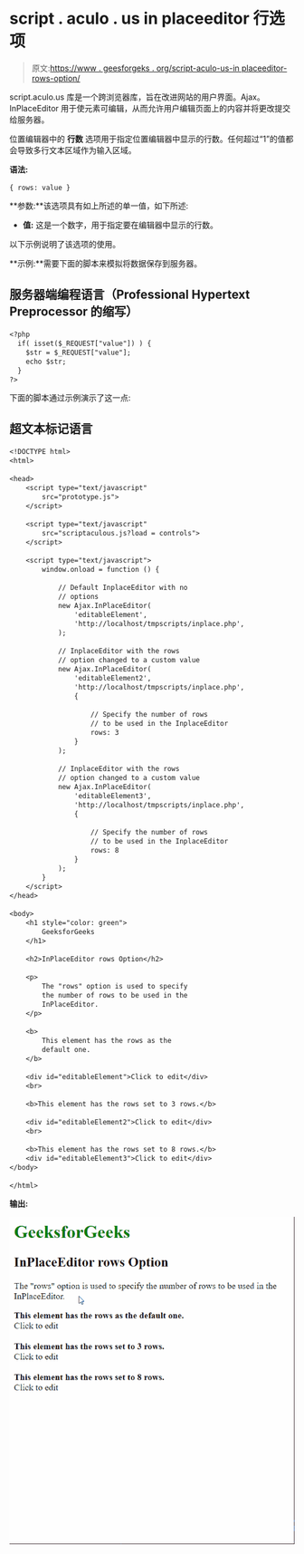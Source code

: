 # script . aculo . us in placeeditor 行选项

> 原文:[https://www . geesforgeks . org/script-aculo-us-in placeeditor-rows-option/](https://www.geeksforgeeks.org/script-aculo-us-inplaceeditor-rows-option/)

script.aculo.us 库是一个跨浏览器库，旨在改进网站的用户界面。Ajax。InPlaceEditor 用于使元素可编辑，从而允许用户编辑页面上的内容并将更改提交给服务器。

位置编辑器中的 **行数** 选项用于指定位置编辑器中显示的行数。任何超过“1”的值都会导致多行文本区域作为输入区域。

**语法:**

```
{ rows: value }
```

**参数:**该选项具有如上所述的单一值，如下所述:

*   **值:** 这是一个数字，用于指定要在编辑器中显示的行数。

以下示例说明了该选项的使用。

**示例:**需要下面的脚本来模拟将数据保存到服务器。

## 服务器端编程语言（Professional Hypertext Preprocessor 的缩写）

```
<?php
  if( isset($_REQUEST["value"]) ) {
    $str = $_REQUEST["value"];
    echo $str;
  }
?>
```

下面的脚本通过示例演示了这一点:

## 超文本标记语言

```
<!DOCTYPE html>
<html>

<head>
    <script type="text/javascript" 
        src="prototype.js">
    </script>

    <script type="text/javascript" 
        src="scriptaculous.js?load = controls">
    </script>

    <script type="text/javascript">
        window.onload = function () {

            // Default InplaceEditor with no
            // options
            new Ajax.InPlaceEditor(
                'editableElement',
                'http://localhost/tmpscripts/inplace.php',
            );

            // InplaceEditor with the rows
            // option changed to a custom value
            new Ajax.InPlaceEditor(
                'editableElement2',
                'http://localhost/tmpscripts/inplace.php',
                {

                    // Specify the number of rows
                    // to be used in the InplaceEditor
                    rows: 3
                }
            );

            // InplaceEditor with the rows
            // option changed to a custom value
            new Ajax.InPlaceEditor(
                'editableElement3',
                'http://localhost/tmpscripts/inplace.php',
                {

                    // Specify the number of rows
                    // to be used in the InplaceEditor
                    rows: 8
                }
            );
        }
    </script>
</head>

<body>
    <h1 style="color: green">
        GeeksforGeeks
    </h1>

    <h2>InPlaceEditor rows Option</h2>

    <p>
        The "rows" option is used to specify
        the number of rows to be used in the
        InPlaceEditor.
    </p>

    <b>
        This element has the rows as the
        default one.
    </b>

    <div id="editableElement">Click to edit</div>
    <br>

    <b>This element has the rows set to 3 rows.</b>

    <div id="editableElement2">Click to edit</div>
    <br>

    <b>This element has the rows set to 8 rows.</b>
    <div id="editableElement3">Click to edit</div>
</body>

</html>
```

**输出:**

![](img/976a9405f97172389b73f7d107e4a996.png)